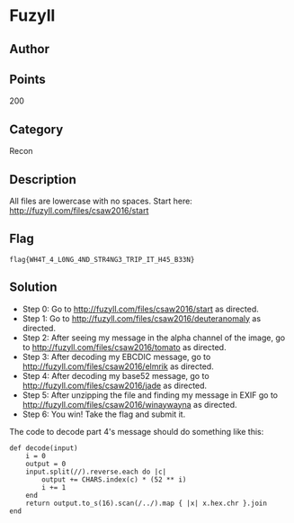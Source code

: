 # Fuzyll
## Author

## Points
200
## Category
Recon
## Description
All files are lowercase with no spaces. Start here: http://fuzyll.com/files/csaw2016/start
## Flag
`flag{WH4T_4_L0NG_4ND_STR4NG3_TRIP_IT_H45_B33N}`
## Solution
* Step 0: Go to http://fuzyll.com/files/csaw2016/start as directed.
* Step 1: Go to http://fuzyll.com/files/csaw2016/deuteranomaly as directed.
* Step 2: After seeing my message in the alpha channel of the image, go to http://fuzyll.com/files/csaw2016/tomato as directed.
* Step 3: After decoding my EBCDIC message, go to http://fuzyll.com/files/csaw2016/elmrik as directed.
* Step 4: After decoding my base52 message, go to http://fuzyll.com/files/csaw2016/jade as directed.
* Step 5: After unzipping the file and finding my message in EXIF go to http://fuzyll.com/files/csaw2016/winaywayna as directed.
* Step 6: You win! Take the flag and submit it.

The code to decode part 4's message should do something like this:

```
def decode(input)
    i = 0
    output = 0
    input.split(//).reverse.each do |c|
        output += CHARS.index(c) * (52 ** i)
        i += 1
    end
    return output.to_s(16).scan(/../).map { |x| x.hex.chr }.join
end
```
